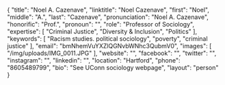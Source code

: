 {
  "title": "Noel A. Cazenave",
  "linktitle": "Noel Cazenave",
  "first": "Noel",
  "middle": "A.",
  "last": "Cazenave",
  "pronunciation": "Noel A. Cazenave",
  "honorific": "Prof.",
  "pronoun": "",
  "role": "Professor of Sociology",
  "expertise": [
    "Criminal Justice",
    "Diversity & Inclusion",
    "Politics"
  ],
  "keywords": [
    "Racism studies. political sociology",
    "poverty",
    "criminal justice"
  ],
  "email": "bmNhemVuYXZlQGNvbWNhc3QubmV0",
  "images": [
    "/img/uploads/IMG_0011.JPG"
  ],
  "website": "",
  "facebook": "",
  "twitter": "",
  "instagram": "",
  "linkedin": "",
  "location": "Hartford",
  "phone": "8605489799",
  "bio": "See UConn sociology webpage",
  "layout": "person"
}
